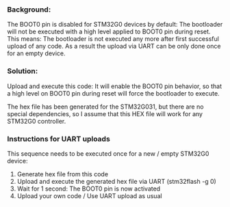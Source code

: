 
### Background:
The BOOT0 pin is disabled for STM32G0 devices by default: The bootloader
will not be executed with a high level applied to BOOT0 pin during reset.
This means: The bootloader is not executed any more after first successful upload of any code.
As a result the upload via UART can be only done once for an empty device.
    
### Solution:
Upload and execute this code: It will enable the BOOT0 pin behavior, so that
a high level on BOOT0 pin during reset will force the bootloader to execute.

The hex file has been generated for the STM32G031, but there are no special dependencies,
so I assume that this HEX file will work for any STM32G0 controller.
    
### Instructions for UART uploads
This sequence needs to be executed once for a new / empty STM32G0 device:
  1. Generate hex file from this code
  2. Upload and execute the generated hex file via UART (stm32flash -g 0)
  3. Wait for 1 second: The BOOT0 pin is now activated
  4. Upload your own code / Use UART upload as usual
